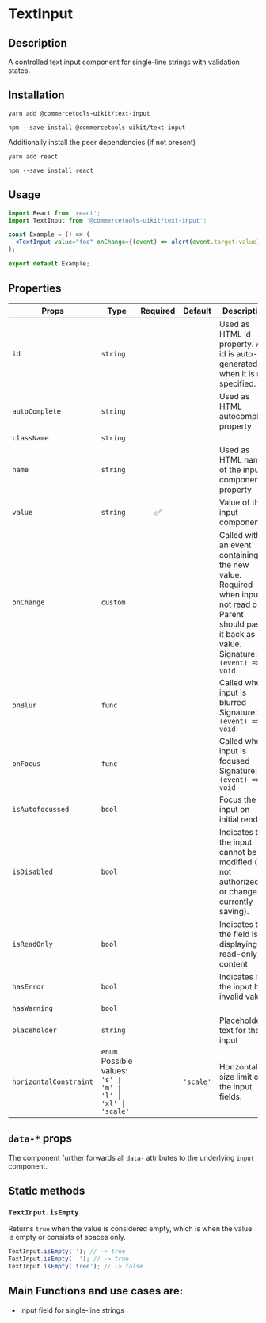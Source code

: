 <!-- THIS IS AN AUTOGENERATED FILE. DO NOT EDIT THIS FILE DIRECTLY. -->
<!-- This file is created by the `yarn generate-readme` script. -->

# TextInput

## Description

A controlled text input component for single-line strings with validation states.

## Installation

```
yarn add @commercetools-uikit/text-input
```

```
npm --save install @commercetools-uikit/text-input
```

Additionally install the peer dependencies (if not present)

```
yarn add react
```

```
npm --save install react
```

## Usage

```jsx
import React from 'react';
import TextInput from '@commercetools-uikit/text-input';

const Example = () => (
  <TextInput value="foo" onChange={(event) => alert(event.target.value)} />
);

export default Example;
```

## Properties

| Props                  | Type                                                                 | Required | Default   | Description                                                                                                                                                  |
| ---------------------- | -------------------------------------------------------------------- | :------: | --------- | ------------------------------------------------------------------------------------------------------------------------------------------------------------ |
| `id`                   | `string`                                                             |          |           | Used as HTML id property. An id is auto-generated when it is not specified.                                                                                  |
| `autoComplete`         | `string`                                                             |          |           | Used as HTML autocomplete property                                                                                                                           |
| `className`            | `string`                                                             |          |           |                                                                                                                                                              |
| `name`                 | `string`                                                             |          |           | Used as HTML name of the input component. property                                                                                                           |
| `value`                | `string`                                                             |    ✅    |           | Value of the input component.                                                                                                                                |
| `onChange`             | `custom`                                                             |          |           | Called with an event containing the new value. Required when input is not read only. Parent should pass it back as value.<br /> Signature: `(event) => void` |
| `onBlur`               | `func`                                                               |          |           | Called when input is blurred Signature: `(event) => void`                                                                                                    |
| `onFocus`              | `func`                                                               |          |           | Called when input is focused Signature: `(event) => void`                                                                                                    |
| `isAutofocussed`       | `bool`                                                               |          |           | Focus the input on initial render                                                                                                                            |
| `isDisabled`           | `bool`                                                               |          |           | Indicates that the input cannot be modified (e.g not authorized, or changes currently saving).                                                               |
| `isReadOnly`           | `bool`                                                               |          |           | Indicates that the field is displaying read-only content                                                                                                     |
| `hasError`             | `bool`                                                               |          |           | Indicates if the input has invalid values                                                                                                                    |
| `hasWarning`           | `bool`                                                               |          |           |                                                                                                                                                              |
| `placeholder`          | `string`                                                             |          |           | Placeholder text for the input                                                                                                                               |
| `horizontalConstraint` | `enum`<br>Possible values:<br>`'s' \| 'm' \| 'l' \| 'xl' \| 'scale'` |          | `'scale'` | Horizontal size limit of the input fields.                                                                                                                   |

## `data-*` props

The component further forwards all `data-` attributes to the underlying `input` component.

## Static methods

### `TextInput.isEmpty`

Returns `true` when the value is considered empty, which is when the value is empty or consists of spaces only.

```js
TextInput.isEmpty(''); // -> true
TextInput.isEmpty(' '); // -> true
TextInput.isEmpty('tree'); // -> false
```

## Main Functions and use cases are:

- Input field for single-line strings
